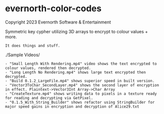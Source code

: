 # evernorth-color-codes
Copyright 2023 Evernorth Software & Entertainment

Symmetric key cypher utilizing 3D arrays to encrypt to colour values + more.

	It does things and stuff.

./Sample Videos/

	- "Small Length With Rendering.mp4" video shows the text encrypted to colour values, rendered then decrypted.
	- "Long Length No Rendering.mp4" shows large text encrypted then decrypted.
	- "Build 0.1.2_LargeFile.mp4" shows superior speed in built version.
	- "Vector3ToChar_SecondLayer.mp4" shows the second layer of encryption in effect. Plaintext->Vector3Int Array->Char Array
	- "CreateTexture.mp4" shows writing data to pixels in a texture ready for reading and decrypting via GetPixel.
	- "0.1.5_With_String_Builder" shows refactor using StringBuilder for major speed gains in encryption and decryption of Alice29.txt
